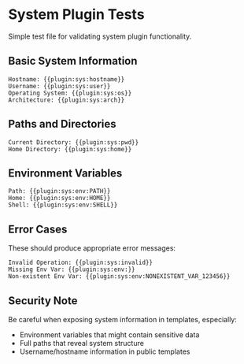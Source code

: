 # System Plugin Tests

Simple test file for validating system plugin functionality.

## Basic System Information

```
Hostname: {{plugin:sys:hostname}}
Username: {{plugin:sys:user}}
Operating System: {{plugin:sys:os}}
Architecture: {{plugin:sys:arch}}
```

## Paths and Directories

```
Current Directory: {{plugin:sys:pwd}}
Home Directory: {{plugin:sys:home}}
```

## Environment Variables

```
Path: {{plugin:sys:env:PATH}}
Home: {{plugin:sys:env:HOME}}
Shell: {{plugin:sys:env:SHELL}}
```

## Error Cases
These should produce appropriate error messages:

```
Invalid Operation: {{plugin:sys:invalid}}
Missing Env Var: {{plugin:sys:env:}}
Non-existent Env Var: {{plugin:sys:env:NONEXISTENT_VAR_123456}}
```

## Security Note

Be careful when exposing system information in templates, especially:
- Environment variables that might contain sensitive data
- Full paths that reveal system structure
- Username/hostname information in public templates